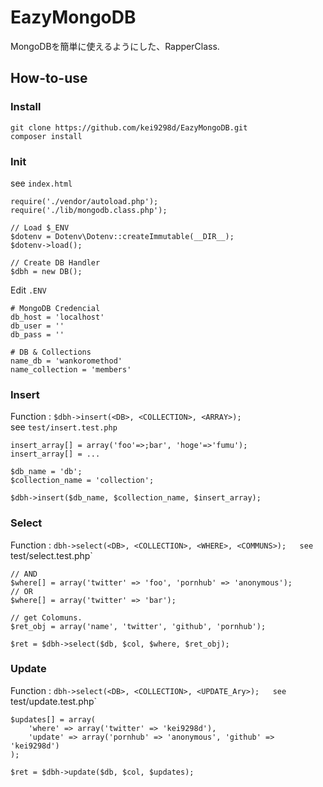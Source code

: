 # EazyMongoDB

MongoDBを簡単に使えるようにした、RapperClass.

## How-to-use

### Install
```
git clone https://github.com/kei9298d/EazyMongoDB.git
composer install
```

### Init
see `index.html`
```
require('./vendor/autoload.php');
require('./lib/mongodb.class.php');

// Load $_ENV
$dotenv = Dotenv\Dotenv::createImmutable(__DIR__);
$dotenv->load();

// Create DB Handler
$dbh = new DB();
```

Edit `.ENV`
```
# MongoDB Credencial
db_host = 'localhost'
db_user = ''
db_pass = ''

# DB & Collections
name_db = 'wankoromethod'
name_collection = 'members'

```

### Insert
Function : `$dbh->insert(<DB>, <COLLECTION>, <ARRAY>);`  
see `test/insert.test.php`
```
insert_array[] = array('foo'=>;bar', 'hoge'=>'fumu');
insert_array[] = ...

$db_name = 'db';
$collection_name = 'collection';

$dbh->insert($db_name, $collection_name, $insert_array);
```

### Select
Function : `dbh->select(<DB>, <COLLECTION>, <WHERE>, <COMMUNS>);  
see `test/select.test.php`
```
// AND
$where[] = array('twitter' => 'foo', 'pornhub' => 'anonymous');
// OR
$where[] = array('twitter' => 'bar');

// get Colomuns.
$ret_obj = array('name', 'twitter', 'github', 'pornhub');

$ret = $dbh->select($db, $col, $where, $ret_obj);
```

### Update
Function : `dbh->select(<DB>, <COLLECTION>, <UPDATE_Ary>);  
see `test/update.test.php`
```
$updates[] = array(
    'where' => array('twitter' => 'kei9298d'),
    'update' => array('pornhub' => 'anonymous', 'github' => 'kei9298d')
);

$ret = $dbh->update($db, $col, $updates);

```

